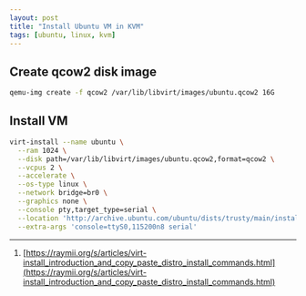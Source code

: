 ```yaml
---
layout: post
title: "Install Ubuntu VM in KVM"
tags: [ubuntu, linux, kvm]
---
```


## Create qcow2 disk image
```bash
qemu-img create -f qcow2 /var/lib/libvirt/images/ubuntu.qcow2 16G
```

## Install VM
```bash
virt-install --name ubuntu \
  --ram 1024 \
  --disk path=/var/lib/libvirt/images/ubuntu.qcow2,format=qcow2 \
  --vcpus 2 \
  --accelerate \
  --os-type linux \
  --network bridge=br0 \
  --graphics none \
  --console pty,target_type=serial \
  --location 'http://archive.ubuntu.com/ubuntu/dists/trusty/main/installer-amd64/' \
  --extra-args 'console=ttyS0,115200n8 serial'
```

---
1. [https://raymii.org/s/articles/virt-install_introduction_and_copy_paste_distro_install_commands.html](https://raymii.org/s/articles/virt-install_introduction_and_copy_paste_distro_install_commands.html)
